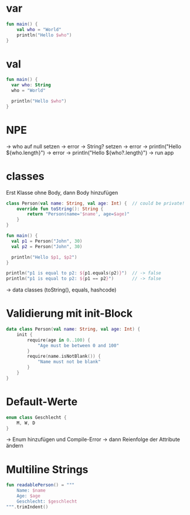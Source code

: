 # var

```kotlin
fun main() {
    val who = "World"
    println("Hello $who")
}
```

# val

```kotlin
fun main() {
  var who: String
  who = "World"

  println("Hello $who")
}
```

# NPE

-> who auf null setzen              -> error
-> String? setzen                   -> error
-> println("Hello ${who.length}")   -> error
-> println("Hello ${who?.length}")  -> run app

# classes

Erst Klasse ohne Body, dann Body hinzufügen

```kotlin
class Person(val name: String, val age: Int) {  // could be private!
    override fun toString(): String {
        return "Person(name='$name', age=$age)"
    }
}

fun main() {
  val p1 = Person("John", 30)
  val p2 = Person("John", 30)

  println("Hello $p1, $p2")
}
```

```kotlin
println("p1 is equal to p2: ${p1.equals(p2)}")  // -> false
println("p1 is equal to p2: ${p1 == p2}")       // -> false
```

-> data classes (toString(), equals, hashcode)

# Validierung mit init-Block

```kotlin
data class Person(val name: String, val age: Int) {
    init {
        require(age in 0..100) {
            "Age must be between 0 and 100"
        }
        require(name.isNotBlank()) {
            "Name must not be blank"
        }
    }
}
```

# Default-Werte

```kotlin
enum class Geschlecht {
    M, W, D
}
```
-> Enum hinzufügen und Compile-Error
-> dann Reienfolge der Attribute ändern

# Multiline Strings

```kotlin
fun readablePerson() = """
    Name: $name
    Age: $age
    Geschlecht: $geschlecht
""".trimIndent()
```